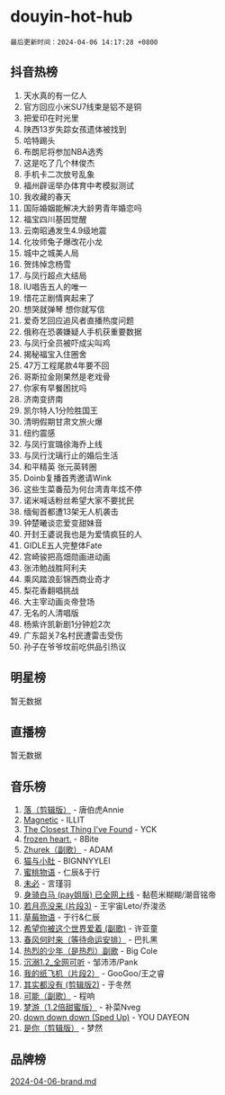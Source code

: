 # douyin-hot-hub

`最后更新时间：2024-04-06 14:17:28 +0800`

## 抖音热榜

1. 天水真的有一亿人
1. 官方回应小米SU7线束是铝不是铜
1. 把爱印在时光里
1. 陕西13岁失踪女孩遗体被找到
1. 哈特踢头
1. 布朗尼将参加NBA选秀
1. 这是吃了几个林俊杰
1. 手机卡二次放号乱象
1. 福州辟谣举办体育中考模拟测试
1. 我收藏的春天
1. 国际婚姻能解决大龄男青年婚恋吗
1. 福宝四川基因觉醒
1. 云南昭通发生4.9级地震
1. 化妆师兔子爆改花小龙
1. 城中之城美人局
1. 贺炜悼念杨雪
1. 与凤行超点大结局
1. IU唱告五人的唯一
1. 惜花芷剧情爽起来了
1. 想哭就弹琴 想你就写信
1. 爱奇艺回应追风者直播热度问题
1. 俄称在恐袭嫌疑人手机获重要数据
1. 与凤行全员被吓成尖叫鸡
1. 揭秘福宝入住圈舍
1. 47万工程尾款4年要不回
1. 哥斯拉金刚果然是老戏骨
1. 你家有早餐困扰吗
1. 济南变挤南
1. 凯尔特人1分险胜国王
1. 清明假期甘肃文旅火爆
1. 纽约震感
1. 与凤行宣璐徐海乔上线
1. 与凤行沈璃行止的婚后生活
1. 和平精英 张元英转圈
1. Doinb复播首秀邀请Wink
1. 这些生菜番茄为何台湾青年炫不停
1. 诺米喊话粉丝希望大家不要扰民
1. 缅甸首都遭13架无人机袭击
1. 钟楚曦谈恋爱变甜妹音
1. 开封王婆说我也是为爱情疯狂的人
1. GIDLE五人完整体Fate
1. 宫崎骏把高畑勋画进动画
1. 张沛勉战胜阿利夫
1. 乘风踏浪彭锦西商业奇才
1. 梨花香翻唱挑战
1. 大主宰动画炎帝登场
1. 无名的人清唱版
1. 杨紫许凯新剧1分钟尬2次
1. 广东韶关7名村民遭雷击受伤
1. 孙子在爷爷坟前吃供品引热议

## 明星榜

暂无数据

## 直播榜

暂无数据

## 音乐榜

1. [落（剪辑版）](https://sf27-cdn-tos.douyinstatic.com/obj/tos-cn-ve-2774/o0h6HvN1BBbli9LtU3i5fQIleBQMF5Cg4TZmmC) - 唐伯虎Annie
1. [Magnetic](https://sf5-hl-cdn-tos.douyinstatic.com/obj/tos-cn-ve-2774/oAQCYdBNZfLACGDmVFAsfAtpy32tqErgQ3XgBN) - ILLIT
1. [The Closest Thing I've Found](https://sf3-cdn-tos.douyinstatic.com/obj/tos-cn-ve-2774/514ab5d9146f4d2ca454b7adff8e5e4d) - YCK
1. [frozen heart.](https://sf6-cdn-tos.douyinstatic.com/obj/tos-cn-ve-2774/oIIWJfyjIACZA9zQMtnJ6hQQhFC4vhCupoRBsO) - 8Bite
1. [Zhurek（副歌）](https://sf5-hl-cdn-tos.douyinstatic.com/obj/tos-cn-ve-2774/ooQm8FBZQDlf0btEYgVpCcSCQfrdJGBEKZYBGS) - ADAM
1. [猫与小肚](https://sf5-hl-cdn-tos.douyinstatic.com/obj/tos-cn-ve-2774/osZeoClMECgK8DYl6VebABgbchEtPYQjZEnRtd) - BIGNNYYLEI
1. [蜜桃物语](https://sf3-cdn-tos.douyinstatic.com/obj/tos-cn-ve-2774/oIhOSCZtIACtYU4XQkngiW9kCBfVD1Fz9IYeqL) - 仁辰&于行
1. [未必](https://sf6-cdn-tos.douyinstatic.com/obj/tos-cn-ve-2774/ogntQMFnKQDZUgTCYuJgfLEtleYZZFxBQqhhFB) - 言瑾羽
1. [身骑白马 (pay姐版) 已全网上线](https://sf5-hl-cdn-tos.douyinstatic.com/obj/tos-cn-ve-2774/oQLO5ZgLsFkaDhdIIveF2zUCgfweY0gWaH4AQG) - 黏苞米糊糊/潮音铭帝
1. [若月亮没来 (片段3)](https://sf5-hl-cdn-tos.douyinstatic.com/obj/tos-cn-ve-2774/okfyEUsGW1B1ovJi5JiN9IjvAT2lMwA054GoEB) - 王宇宙Leto/乔浚丞
1. [草莓物语](https://sf3-cdn-tos.douyinstatic.com/obj/tos-cn-ve-2774/okynhJ7jEAIIZBfsLgYMEI8QC3WbQNN66RKzhT) - 于行&仁辰
1. [希望你被这个世界爱着 (副歌)](https://sf5-hl-cdn-tos.douyinstatic.com/obj/tos-cn-ve-2774/oUHCmWQfZlE3QQBKBeD8rCFLpJzPgCpImhsxMt) - 许亚童
1. [春风何时来（等待命运安排）](https://sf5-hl-cdn-tos.douyinstatic.com/obj/tos-cn-ve-2774/oICBNbD3gelMfB4WgiD1KI2jQtXZE2FgHLwtsl) - 巴扎黑
1. [热烈的少年（是热烈）副歌](https://sf6-cdn-tos.douyinstatic.com/obj/tos-cn-ve-2774/owVNI0CLDAUMtSz6TEYvfFBFL4UDFFhLfgK8fa) - Big Cole
1. [沉溺1.2_全网可听](https://sf5-hl-cdn-tos.douyinstatic.com/obj/tos-cn-ve-2774/ok2QoiBqsWAX9McZmWiI9gAB0EzwD4Xj6yfmtH) - 邹沛沛/Pank
1. [我的纸飞机（片段2）](https://sf6-cdn-tos.douyinstatic.com/obj/tos-cn-ve-2774/oM2ZrKcg2CD5AeRB2gkeXOFB1IxAGJdZPazYHf) - GooGoo/王之睿
1. [其实都没有 (剪辑版2)](https://sf27-cdn-tos.douyinstatic.com/obj/tos-cn-ve-2774/oEBNQenHZtBhxYjGgUDQk0BCHTigQafgFlbQ7k) - 于冬然
1. [可能（副歌）](https://sf5-hl-cdn-tos.douyinstatic.com/obj/tos-cn-ve-2774/cde1731888894259b333569393c2fb51) - 程响
1. [梦游（1.2倍甜蜜版）](https://sf27-cdn-tos.douyinstatic.com/obj/tos-cn-ve-2774/o4gyAUm8hwufoEABmwVIiQtHsFuGzAEEWtNMzo) - 补菜Nveg
1. [down down down (Sped Up)](https://sf3-cdn-tos.douyinstatic.com/obj/tos-cn-ve-2774/ow80iABiXIO9DsFwK6WeZKMaJRi3BPJAotDy8m) - YOU DAYEON
1. [是你（剪辑版）](https://sf6-cdn-tos.douyinstatic.com/obj/tos-cn-ve-2774/46019dae783c4c969944217fe1cfafc4) - 梦然

## 品牌榜

[2024-04-06-brand.md](2024-04-06-brand.md)
